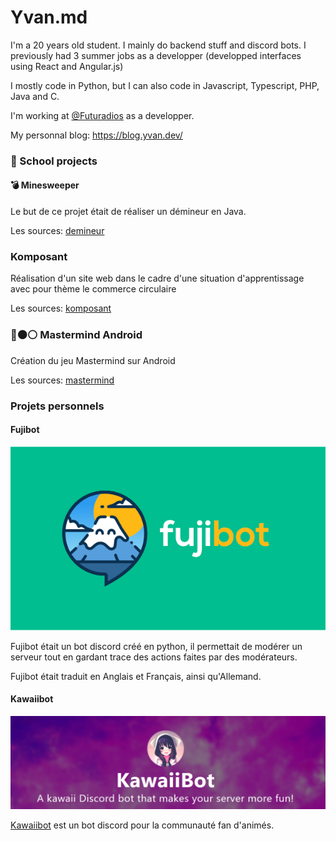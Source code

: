 # Yvan.md


I'm a 20 years old student. I mainly do backend stuff and discord bots.
I previously had 3 summer jobs as a developper (developped interfaces using React and Angular.js)



I mostly code in Python, but I can also code in Javascript, Typescript, PHP, Java and C. 

I'm working at [@Futuradios](https://github.com/futuradios) as a developper.

My personnal blog: https://blog.yvan.dev/

### 🏫 School projects

#### :bomb: Minesweeper

Le but de ce projet était de réaliser un démineur en Java.

Les sources: [demineur](https://github.com/lepeli/demineur)

### Komposant

Réalisation d'un site web dans le cadre d'une situation d'apprentissage avec pour thème le commerce circulaire

Les sources: [komposant](https://github.com/lepeli/komposant)

### 🔵⚫⚪ Mastermind Android

Création du jeu Mastermind sur Android

Les sources: [mastermind](https://github.com/lepeli/mastermind)

### Projets personnels

#### Fujibot

![Fujibot logo](images/fujibot_big.png)

Fujibot était un bot discord créé en python, il permettait de modérer un serveur tout en gardant trace des actions faites par des modérateurs.

Fujibot était traduit en Anglais et Français, ainsi qu'Allemand.

#### Kawaiibot

![Kawaiibot's presentation](./images/kawaiibot.png)

[Kawaiibot](https://github.com/kawaiibot) est un bot discord pour la communauté fan d'animés.
